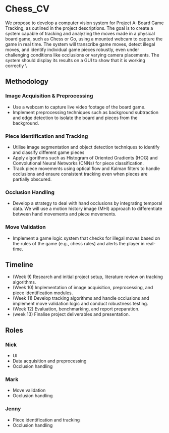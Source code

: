 # Chess_CV

We propose to develop a computer vision system for Project A: Board Game Tracking, as outlined in the project descriptions. The goal is to create a system capable of tracking and analyzing the moves made in a physical board game, such as Chess or Go, using a mounted webcam to capture the game in real time. The system will transcribe game moves, detect illegal moves, and identify individual game pieces robustly, even under challenging conditions like occlusions or varying camera placements. The system should display its results on a GUI to show that it is working correctly \\
      
## Methodology
### Image Acquisition \& Preprocessing
- Use a webcam to capture live video footage of the board game.
- Implement preprocessing techniques such as background subtraction and edge detection to isolate the board and pieces from the background.

### Piece Identification and Tracking
- Utilise image segmentation and object detection techniques to identify and classify different game pieces
- Apply algorithms such as Histogram of Oriented Gradients (HOG) and Convolutional Neural Networks (CNNs) for piece classification.
- Track piece movements using optical flow and Kalman filters to handle occlusions and ensure consistent tracking even when pieces are partially obscured.

### Occlusion Handling
- Develop a strategy to deal with hand occlusions by integrating temporal data. We will use a motion history image (MHI) approach to differentiate between hand movements and piece movements.

### Move Validation
- Implement a game logic system that checks for illegal moves based on the rules of the game (e.g., chess rules) and alerts the player in real-time.

## Timeline  
- (Week 9) Research and initial project setup, literature review on tracking algorithms.
- (Week 10) Implementation of image acquisition, preprocessing, and piece identification modules.
- (Week 11) Develop tracking algorithms and handle occlusions and implement move validation logic and conduct robustness testing.
- (Week 12) Evaluation, benchmarking, and report preparation.
- (week 13) Finalise project deliverables and presentation.

## Roles
### Nick
- UI
- Data acquisition and preprocessing
- Occlusion handling

### Mark
- Move validation
- Occlusion handling

### Jenny
- Piece identification and tracking
- Occlusion handling
